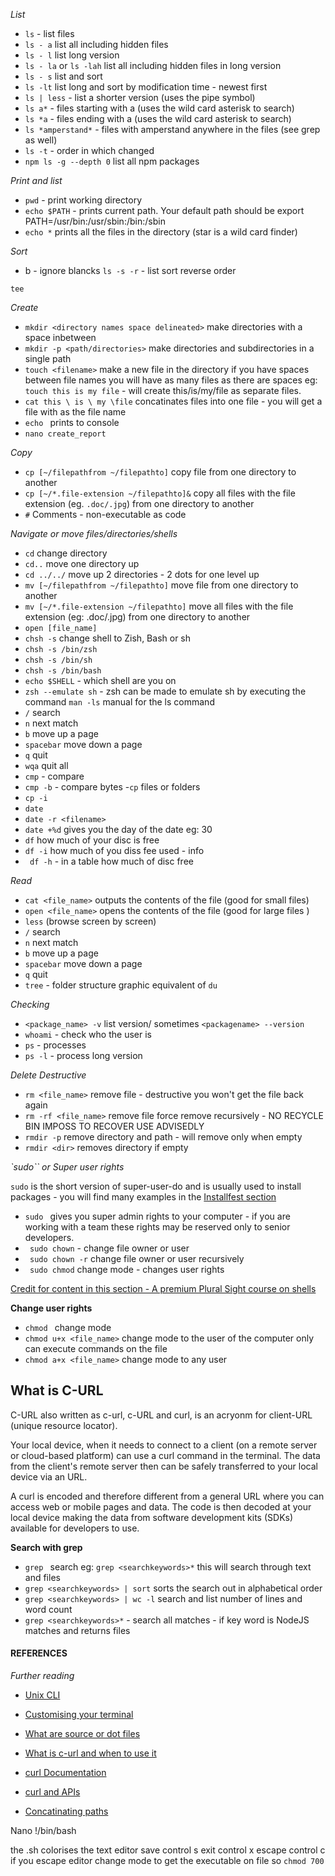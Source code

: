 
  _List_

- `ls` - list files
- `ls - a` list all including hidden files
- `ls - l` list long version
- `ls - la` or `ls -lah` list all including hidden files in long version
- `ls - s` list and sort
- `ls -lt` list long and sort by modification time - newest first
- `ls | less` - list a shorter version (uses the pipe symbol)
- `ls a*` - files starting with a (uses the wild card asterisk to search)
- `ls *a` - files ending with a (uses the wild card asterisk to search)
- `ls *amperstand*` - files with amperstand anywhere in the files (see grep as well)
- `ls -t` - order in which changed
- `npm ls -g --depth 0` list all npm packages

_Print and list_
- `pwd` - print working directory
- `echo $PATH` - prints current path. Your default path should be export PATH=/usr/bin:/usr/sbin:/bin:/sbin
- `echo *` prints all the files in the directory (star is a wild card finder)

_Sort_

- b - ignore blancks
`ls -s -r` - list sort reverse order

`tee`

_Create_

- `mkdir <directory names space delineated>` make directories with a space inbetween
- `mkdir -p <path/directories>` make directories and subdirectories in a single path
- `touch <filename>` make a new file in the directory if you have spaces between file names you will have as many files as there are spaces eg: `touch this is my file` - will create this/is/my/file as separate files.
- `cat this \ is \ my \file` concatinates files into one file - you will get a file with <thisismyfile> as the file name
- `echo ` prints to console
- `nano create_report`

_Copy_

- `cp [~/filepathfrom ~/filepathto]` copy file from one directory to another
- `cp [~/*.file-extension ~/filepathto]&` copy all files with the file extension (eg. `.doc/.jpg`) from one directory to another
- `#` Comments - non-executable as code

_Navigate or move files/directories/shells_

- `cd` change directory
- `cd..` move one directory up
- `cd ../../` move up 2 directories - 2 dots for one level up
- `mv [~/filepathfrom ~/filepathto]` move file from one directory to another
- `mv [~/*.file-extension ~/filepathto]` move all files with the file extension (eg: .doc/.jpg) from one directory to another
- `open [file_name]`
- `chsh -s` change shell to Zish, Bash or sh
- `chsh -s /bin/zsh`
- `chsh -s /bin/sh`
- `chsh -s /bin/bash`
- `echo $SHELL` - which shell are you on
- `zsh --emulate sh` - zsh can be made to emulate sh by executing the command `man -ls` manual for the ls command
- `/` search
- `n` next match
- `b` move up a page
- `spacebar` move down a page
- `q` quit
- `wqa` quit all
- `cmp` - compare
- `cmp -b` - compare bytes
-`cp` files or folders
- `cp -i` 
- `date`
- `date -r <filename>`
- `date +%d` gives you the day of the date eg: 30
- `df` how much of your disc is free
- `df -i` how much of you diss fee used - info
- ` df -h` - in a table how much of disc free


_Read_

- `cat <file_name>` outputs the contents of the file (good for small files)
- `open <file_name>` opens the contents of the file (good for large files )
- `less` (browse screen by screen)
- `/` search
- `n` next match
- `b` move up a page
- `spacebar` move down a page
- `q` quit
- `tree` - folder structure graphic equivalent of `du`

_Checking_

- `<package_name> -v` list version/ sometimes `<packagename> --version`
- `whoami` - check who the user is
- `ps` - processes
- `ps -l` - process long version

_Delete Destructive_

- `rm <file_name>` remove file - destructive you won't get the file back again
- `rm -rf <file_name>` remove file force remove recursively - NO RECYCLE BIN IMPOSS TO RECOVER USE ADVISEDLY
- `rmdir -p` remove directory and path - will remove only when empty
- `rmdir <dir>` removes directory if empty


_`sudo`` or Super user rights_

`sudo` is the short version of super-user-do and is usually used to install packages - you will find many examples in the [Installfest section](https://sumisastri.github.io/dev-blogs/installfest/) 

- `sudo ` gives you super admin rights to your computer - if you are working with a team these rights may be reserved only to senior developers. 
- ` sudo chown` - change file owner or user
- ` sudo chown -r` change file owner or user recursively
- ` sudo chmod` change mode - changes user rights

[Credit for content in this section - A premium Plural Sight course on shells](https://app.pluralsight.com/library/courses/bash-zshell-getting-started/table-of-contents)

__Change user rights__

- `chmod ` change mode
- `chmod u+x <file_name>` change mode to the user of the computer only can execute commands on the file
- `chmod a+x <file_name>` change mode to any user

## What is C-URL

C-URL also written as c-url, c-URL and curl, is an acryonm for client-URL (unique resource locator).

Your local device, when it needs to connect to a client (on a remote server or cloud-based platform) can use a curl command in the terminal. The data from the client's remote server then can be safely transferred to your local device via an URL. 

A curl is encoded and therefore different from a general URL where you can access web or mobile pages and data. The code is then decoded at your local device making the data from software development kits (SDKs) available for developers to use.

__Search with grep__

- `grep ` search eg: `grep <searchkeywords>*` this will search through text and files
- `grep <searchkeywords> | sort` sorts the search out in alphabetical order
- `grep <searchkeywords> | wc -l` search and list number of lines and word count
- `grep <searchkeywords>*` - search all matches - if key word is NodeJS matches and returns files


#### REFERENCES

_Further reading_

- [Unix CLI](https://www.cs.dartmouth.edu/~campbell/cs50/shellcontinued.html)

- [Customising your terminal](https://towardsdatascience.com/the-ultimate-guide-to-your-terminal-makeover-e11f9b87ac99)

- [What are source or dot files](https://en.wikipedia.org/wiki/Dot_(command)#Source)

- [What is c-url and when to use it](https://blog.pair.com/2018/01/26/curl-description-basic-use-cases/)
  
- [curl Documentation](https://curl.se/docs/manpage.html)
  
- [curl and APIs](https://developer.ibm.com/articles/what-is-curl-command/)

- [Concatinating paths](https://www.cyberciti.biz/faq/linux-unix-appleosx-bsd-cat-command-examples/)





Nano
!/bin/bash


the .sh colorises the text editor
save control s
exit control x
escape control c if you escape editor
change mode to get the executable on file so `chmod 700`